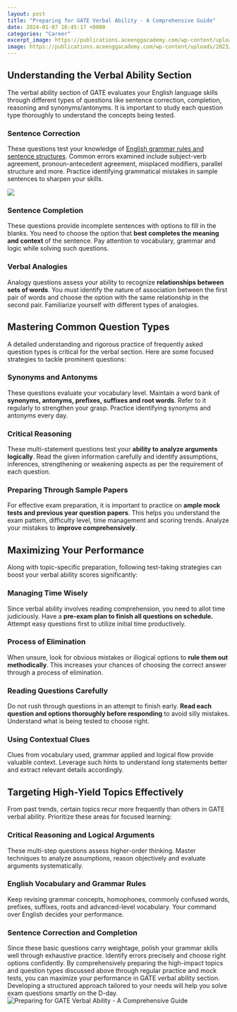 ```yaml
---
layout: post
title: "Preparing for GATE Verbal Ability - A Comprehensive Guide"
date: 2024-01-07 16:45:17 +0000
categories: "Career"
excerpt_image: https://publications.aceenggacademy.com/wp-content/uploads/2023/01/Verbal-Ability-Theory-book-1.jpg
image: https://publications.aceenggacademy.com/wp-content/uploads/2023/01/Verbal-Ability-Theory-book-1.jpg
---
```


## Understanding the Verbal Ability Section
The verbal ability section of GATE evaluates your English language skills through different types of questions like sentence correction, completion, reasoning and synonyms/antonyms. It is important to study each question type thoroughly to understand the concepts being tested.
### Sentence Correction
These questions test your knowledge of [English grammar rules and sentence structures](https://yt.io.vn/collection/abbate). Common errors examined include subject-verb agreement, pronoun-antecedent agreement, misplaced modifiers, parallel structure and more. Practice identifying grammatical mistakes in sample sentences to sharpen your skills.

![](https://publications.aceenggacademy.com/wp-content/uploads/2023/01/Verbal-Ability-Theory-book.jpg)
### Sentence Completion  
These questions provide incomplete sentences with options to fill in the blanks. You need to choose the option that **best completes the meaning and context** of the sentence. Pay attention to vocabulary, grammar and logic while solving such questions.
### Verbal Analogies
Analogy questions assess your ability to recognize **relationships between sets of words**. You must identify the nature of association between the first pair of words and choose the option with the same relationship in the second pair. Familiarize yourself with different types of analogies.
## Mastering Common Question Types
A detailed understanding and rigorous practice of frequently asked question types is critical for the verbal section. Here are some focused strategies to tackle prominent questions:
### Synonyms and Antonyms
These questions evaluate your vocabulary level. Maintain a word bank of **synonyms, antonyms, prefixes, suffixes and root words**. Refer to it regularly to strengthen your grasp. Practice identifying synonyms and antonyms every day.
### Critical Reasoning  
These multi-statement questions test your **ability to analyze arguments logically**. Read the given information carefully and identify assumptions, inferences, strengthening or weakening aspects as per the requirement of each question.
### Preparing Through Sample Papers
For effective exam preparation, it is important to practice on **ample mock tests and previous year question papers**. This helps you understand the exam pattern, difficulty level, time management and scoring trends. Analyze your mistakes to **improve comprehensively**.
## Maximizing Your Performance
Along with topic-specific preparation, following test-taking strategies can boost your verbal ability scores significantly:
### Managing Time Wisely
Since verbal ability involves reading comprehension, you need to allot time judiciously. Have a **pre-exam plan to finish all questions on schedule.** Attempt easy questions first to utilize initial time productively. 
### Process of Elimination
When unsure, look for obvious mistakes or illogical options to **rule them out methodically**. This increases your chances of choosing the correct answer through a process of elimination.
### Reading Questions Carefully  
Do not rush through questions in an attempt to finish early. **Read each question and options thoroughly before responding** to avoid silly mistakes. Understand what is being tested to choose right.
### Using Contextual Clues
Clues from vocabulary used, grammar applied and logical flow provide valuable context. Leverage such hints to understand long statements better and extract relevant details accordingly.
## Targeting High-Yield Topics Effectively
From past trends, certain topics recur more frequently than others in GATE verbal ability. Prioritize these areas for focused learning:
### **Critical Reasoning and Logical Arguments**
These multi-step questions assess higher-order thinking. Master techniques to analyze assumptions, reason objectively and evaluate arguments systematically. 
### **English Vocabulary and Grammar Rules**  
Keep revising grammar concepts, homophones, commonly confused words, prefixes, suffixes, roots and advanced-level vocabulary. Your command over English decides your performance.
### **Sentence Correction and Completion**
Since these basic questions carry weightage, polish your grammar skills well through exhaustive practice. Identify errors precisely and choose right options confidently.
By comprehensively preparing the high-impact topics and question types discussed above through regular practice and mock tests, you can maximize your performance in GATE verbal ability section. Developing a structured approach tailored to your needs will help you solve exam questions smartly on the D-day.
![Preparing for GATE Verbal Ability - A Comprehensive Guide](https://publications.aceenggacademy.com/wp-content/uploads/2023/01/Verbal-Ability-Theory-book-1.jpg)